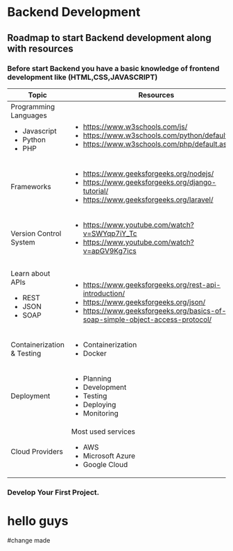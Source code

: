 # Backend Development
## Roadmap to start Backend development along with resources
### Before start Backend you have a basic knowledge of frontend development like (HTML,CSS,JAVASCRIPT)
Topic | Resources
--- | ---
Programming Languages <ul><li>Javascript</li> <li>Python</li> <li>PHP</li></ul> | <br> <ul><li>https://www.w3schools.com/js/</li><li>https://www.w3schools.com/python/default.asp</li><li>https://www.w3schools.com/php/default.asp</li></ul>
Frameworks | <ul><li>https://www.geeksforgeeks.org/nodejs/</li><li>https://www.geeksforgeeks.org/django-tutorial/</li><li>https://www.geeksforgeeks.org/laravel/</li></ul>
Version Control System | <ul> <li> https://www.youtube.com/watch?v=SWYqp7iY_Tc </li> <li> https://www.youtube.com/watch?v=apGV9Kg7ics</li> </ul>
Learn about APIs <ul><li>REST</li><li>JSON</li><li>SOAP</li></UL> | <br><ul><li>https://www.geeksforgeeks.org/rest-api-introduction/</li><li>https://www.geeksforgeeks.org/json/</li><li>https://www.geeksforgeeks.org/basics-of-soap-simple-object-access-protocol/</li></ul>
Containerization & Testing | <ul><li>Containerization </li><li>Docker</li></ul>
Deployment | <ul><li>Planning</li><li>Development</li><li>Testing</li><li>Deploying</li><li>Monitoring</li></ul>
Cloud Providers | Most used services <ul><li>AWS</li><li>Microsoft Azure</li><li>Google Cloud</li>
### Develop Your First Project.
<h1>hello guys</h1>
#change made
